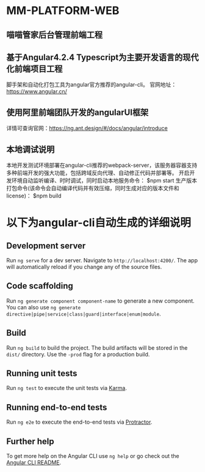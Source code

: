 # MM-PLATFORM-WEB
## 喵喵管家后台管理前端工程

## 基于Angular4.2.4 Typescript为主要开发语言的现代化前端项目工程
脚手架和自动化打包工具为angular官方推荐的angular-cli。
官网地址：https://www.angular.cn/

## 使用阿里前端团队开发的angularUI框架
详情可查询官网：https://ng.ant.design/#/docs/angular/introduce

## 本地调试说明
本地开发测试环境部署在angular-cli推荐的webpack-server，该服务器容器支持多种前端开发的强大功能，包括跨域反向代理、自动修正代码并部署等。
开启开发环境自动监听编译、时时调试，同时启动本地服务命令：
$npm start
生产版本打包命令(该命令会自动编译代码并有效压缩，同时生成对应的版本文件和license)：
$npm build

# 以下为angular-cli自动生成的详细说明
## Development server

Run `ng serve` for a dev server. Navigate to `http://localhost:4200/`. The app will automatically reload if you change any of the source files.

## Code scaffolding

Run `ng generate component component-name` to generate a new component. You can also use `ng generate directive|pipe|service|class|guard|interface|enum|module`.

## Build

Run `ng build` to build the project. The build artifacts will be stored in the `dist/` directory. Use the `-prod` flag for a production build.

## Running unit tests

Run `ng test` to execute the unit tests via [Karma](https://karma-runner.github.io).

## Running end-to-end tests

Run `ng e2e` to execute the end-to-end tests via [Protractor](http://www.protractortest.org/).

## Further help

To get more help on the Angular CLI use `ng help` or go check out the [Angular CLI README](https://github.com/angular/angular-cli/blob/master/README.md).
